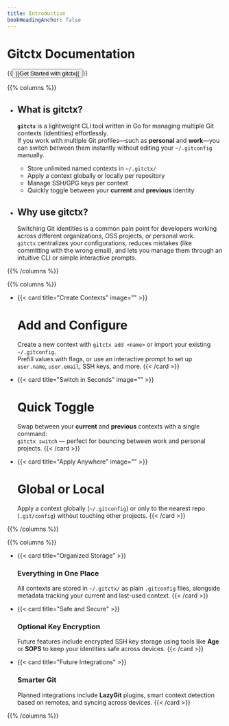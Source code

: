 ```yaml
---
title: Introduction
bookHeadingAnchor: false
---
```


<div class="book-hero">

<div class="book-hero">

# Gitctx Documentation

{{<button relref="/docs/intro">}}Get Started with gitctx{{</button>}}

</div>

{{% columns %}}

- ## What is gitctx?

  **`gitctx`** is a lightweight CLI tool written in Go for managing multiple Git contexts (identities) effortlessly.  
  If you work with multiple Git profiles—such as **personal** and **work**—you can switch between them instantly without editing your `~/.gitconfig` manually.

  - Store unlimited named contexts in `~/.gitctx/`
  - Apply a context globally or locally per repository
  - Manage SSH/GPG keys per context
  - Quickly toggle between your **current** and **previous** identity

- ## Why use gitctx?

  Switching Git identities is a common pain point for developers working across different organizations, OSS projects, or personal work.  
  `gitctx` centralizes your configurations, reduces mistakes (like committing with the wrong email), and lets you manage them through an intuitive CLI or simple interactive prompts.

{{% /columns %}}

{{% columns %}}

- {{< card title="Create Contexts" image="" >}}

  # Add and Configure

  Create a new context with `gitctx add <name>` or import your existing `~/.gitconfig`.  
  Prefill values with flags, or use an interactive prompt to set up `user.name`, `user.email`, SSH keys, and more.
  {{< /card >}}

- {{< card title="Switch in Seconds" image="" >}}

  # Quick Toggle

  Swap between your **current** and **previous** contexts with a single command:  
  `gitctx switch` — perfect for bouncing between work and personal projects.
  {{< /card >}}

- {{< card title="Apply Anywhere" image="" >}}

  # Global or Local

  Apply a context globally (`~/.gitconfig`) or only to the nearest repo (`.git/config`) without touching other projects.
  {{< /card >}}

{{% /columns %}}

{{% columns %}}

- {{< card title="Organized Storage" >}}

  ### Everything in One Place

  All contexts are stored in `~/.gitctx/` as plain `.gitconfig` files, alongside metadata tracking your current and last-used context.
  {{< /card >}}

- {{< card title="Safe and Secure" >}}

  ### Optional Key Encryption

  Future features include encrypted SSH key storage using tools like **Age** or **SOPS** to keep your identities safe across devices.
  {{< /card >}}

- {{< card title="Future Integrations" >}}

  ### Smarter Git

  Planned integrations include **LazyGit** plugins, smart context detection based on remotes, and syncing across devices.
  {{< /card >}}

{{% /columns %}}

